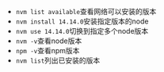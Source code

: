* `nvm list available`查看网络可以安装的版本
* `nvm install 14.14.0`安装指定版本的node
* `nvm use 14.14.0`切换到指定多个node版本
* `nvm -v`查看node版本
* `npm -v`查看npm版本
* `nvm list`列出已安装的版本